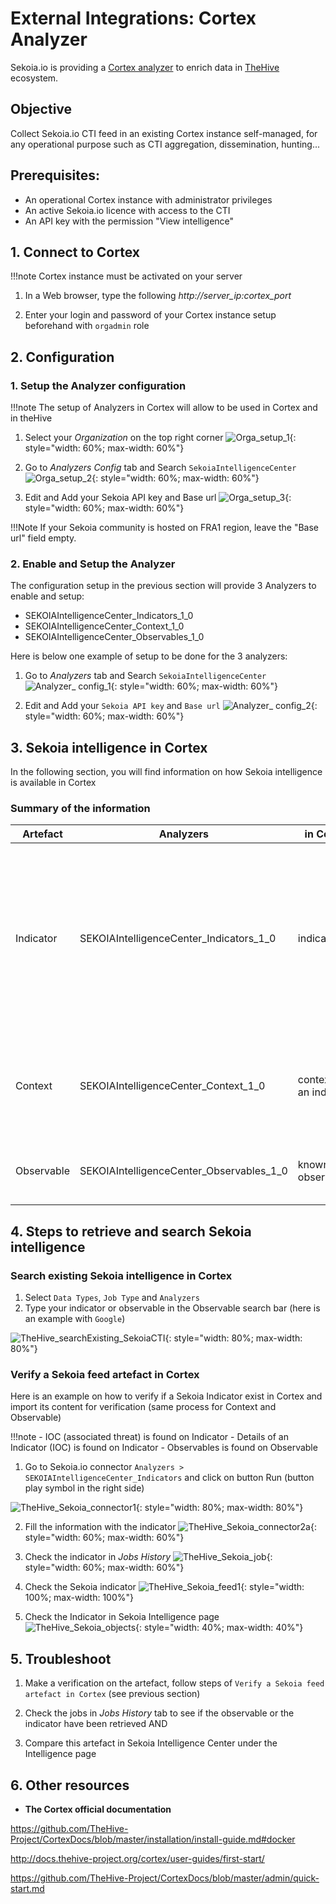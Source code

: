 # External Integrations: Cortex Analyzer

Sekoia.io is providing a [Cortex analyzer](https://github.com/TheHive-Project/Cortex-Analyzers/tree/master/analyzers/SEKOIAIntelligenceCenter) to enrich data in [TheHive](https://thehive-project.org/) ecosystem.

## Objective

Collect Sekoia.io CTI feed in an existing Cortex instance self-managed, for any operational purpose such as CTI aggregation, dissemination, hunting...

## Prerequisites:

- An operational Cortex instance with administrator privileges
- An active Sekoia.io licence with access to the CTI
- An API key with the permission "View intelligence"

## 1. Connect to Cortex

!!!note
    Cortex instance must be activated on your server

1. In a Web browser, type the following	_http://server_ip:cortex_port_

2. Enter your login and password of your Cortex instance setup beforehand with `orgadmin` role


## 2. Configuration

### 1. Setup the Analyzer configuration

!!!note
    The setup of Analyzers in Cortex will allow to be used in Cortex and in theHive

   1. Select your _Organization_ on the top right corner
![Orga_setup_1](/assets/intelligence_center/orga_setup_1.png){: style="width: 60%; max-width: 60%"}

   2. Go to _Analyzers Config_ tab and Search `SekoiaIntelligenceCenter`
![Orga_setup_2](/assets/intelligence_center/orga_setup_2.png){: style="width: 60%; max-width: 60%"}

   3. Edit and Add your Sekoia API key and Base url
![Orga_setup_3](/assets/intelligence_center/orga_setup_3.png){: style="width: 60%; max-width: 60%"}

!!!Note
    If your Sekoia community is hosted on FRA1 region, leave the "Base url" field empty.

### 2. Enable and Setup the Analyzer

The configuration setup in the previous section will provide 3 Analyzers to enable and setup:

- SEKOIAIntelligenceCenter_Indicators_1_0 
- SEKOIAIntelligenceCenter_Context_1_0
- SEKOIAIntelligenceCenter_Observables_1_0

Here is below one example of setup to be done for the 3 analyzers:

   1. Go to _Analyzers_ tab and Search `SekoiaIntelligenceCenter`
![Analyzer_ config_1](/assets/intelligence_center/analyzer_config_1.png){: style="width: 60%; max-width: 60%"}

   2. Edit and Add your `Sekoia API key` and `Base url`
![Analyzer_ config_2](/assets/intelligence_center/analyzer_config_2.png){: style="width: 60%; max-width: 60%"}


## 3. Sekoia intelligence in Cortex

In the following section, you will find information on how Sekoia intelligence is available in Cortex

### Summary of the information

|Artefact|Analyzers|in Cortex|in Sekoia.io|
|--|--|--|--|
|Indicator|SEKOIAIntelligenceCenter_Indicators_1_0 |indicators|Details of an [indicator](../consume/observables.md) also called IOC (Indicator of Compromission) such as Dates, Confidence level, Indicator types, Kill chain, Pattern. The indicator is found under objects tab of Intelligence page|
|Context|SEKOIAIntelligenceCenter_Context_1_0|context of an indicator|Side details in an indicator (Related threats, Linked Observables, Latest reports, Indicator types, Kill chain)|
|Observable|SEKOIAIntelligenceCenter_Observables_1_0|known observables|[Observable](../consume/observables.md) under observables tab  of Intelligence page|

## 4. Steps to retrieve and search Sekoia intelligence

### Search existing Sekoia intelligence in Cortex

1. Select `Data Types`, `Job Type` and `Analyzers`
2. Type your indicator or observable in the Observable search bar (here is an example with `Google`)

![TheHive_searchExisting_SekoiaCTI](/assets/intelligence_center/searchExisting_SekoiaCTI.png){: style="width: 80%; max-width: 80%"}

### Verify a Sekoia feed artefact in Cortex

Here is an example on how to verify if a Sekoia Indicator exist in Cortex and import its content for verification (same process for Context and Observable)

!!!note
    - IOC (associated threat) is found on Indicator
    - Details of an Indicator (IOC) is found on Indicator
    - Observables is found on Observable

1. Go to Sekoia.io connector    `Analyzers > SEKOIAIntelligenceCenter_Indicators` and click on button Run (button play symbol in the right side)

![TheHive_Sekoia_connector1](/assets/intelligence_center/search_SekoiaCTI-1_indicators.png){: style="width: 80%; max-width: 80%"}

2. Fill the information with the indicator
![TheHive_Sekoia_connector2a](/assets/intelligence_center/search_SekoiaCTI-2_indicators.png){: style="width: 60%; max-width: 60%"}

3. Check the indicator in _Jobs History_
![TheHive_Sekoia_job](/assets/intelligence_center/search_SekoiaCTI-3_indicators.png){: style="width: 60%; max-width: 60%"}

4. Check the Sekoia indicator 
![TheHive_Sekoia_feed1](/assets/intelligence_center/search_SekoiaCTI-4_indicators.png){: style="width: 100%; max-width: 100%"}

5. Check the Indicator in Sekoia Intelligence page
![TheHive_Sekoia_objects](/assets/intelligence_center/searchCTI_Sekoia_objects.png){: style="width: 40%; max-width: 40%"}


## 5. Troubleshoot

1. Make a verification on the artefact, follow steps of `Verify a Sekoia feed artefact in Cortex` (see previous section)

2. Check the jobs in _Jobs History_ tab to see if the observable or the indicator have been retrieved AND 

3. Compare this artefact in Sekoia Intelligence Center under the Intelligence page

## 6. Other resources

- **The Cortex official documentation**

https://github.com/TheHive-Project/CortexDocs/blob/master/installation/install-guide.md#docker

http://docs.thehive-project.org/cortex/user-guides/first-start/

https://github.com/TheHive-Project/CortexDocs/blob/master/admin/quick-start.md
